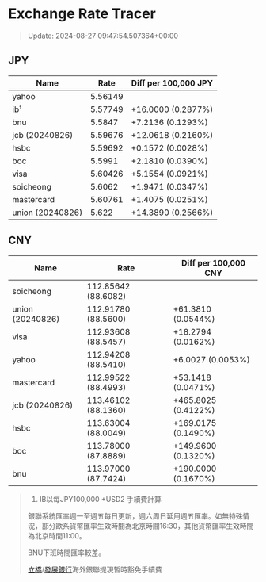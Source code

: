 # Exchange Rate Tracer

> Update: 2024-08-27 09:47:54.507364+00:00

## JPY

| Name             |    Rate | Diff per 100,000 JPY   |
|------------------|---------|------------------------|
| yahoo            | 5.56149 |                        |
| ib¹              | 5.57749 | +16.0000 (0.2877%)     |
| bnu              | 5.5847  | +7.2136 (0.1293%)      |
| jcb (20240826)   | 5.59676 | +12.0618 (0.2160%)     |
| hsbc             | 5.59692 | +0.1572 (0.0028%)      |
| boc              | 5.5991  | +2.1810 (0.0390%)      |
| visa             | 5.60426 | +5.1554 (0.0921%)      |
| soicheong        | 5.6062  | +1.9471 (0.0347%)      |
| mastercard       | 5.60761 | +1.4075 (0.0251%)      |
| union (20240826) | 5.622   | +14.3890 (0.2566%)     |

## CNY

| Name             | Rate                | Diff per 100,000 CNY   |
|------------------|---------------------|------------------------|
| soicheong        | 112.85642	(88.6082) |                        |
| union (20240826) | 112.91780	(88.5600) | +61.3810 (0.0544%)     |
| visa             | 112.93608	(88.5457) | +18.2794 (0.0162%)     |
| yahoo            | 112.94208	(88.5410) | +6.0027 (0.0053%)      |
| mastercard       | 112.99522	(88.4993) | +53.1418 (0.0471%)     |
| jcb (20240826)   | 113.46102	(88.1360) | +465.8025 (0.4122%)    |
| hsbc             | 113.63004	(88.0049) | +169.0175 (0.1490%)    |
| boc              | 113.78000	(87.8889) | +149.9600 (0.1320%)    |
| bnu              | 113.97000	(87.7424) | +190.0000 (0.1670%)    |


> 1. IB以每JPY100,000 +USD2 手續費計算
>
> 銀聯系統匯率週一至週五每日更新，週六周日延用週五匯率。如無特殊情況，部分歐系貨幣匯率生效時間為北京時間16:30，其他貨幣匯率生效時間為北京時間11:00。
>
> BNU下班時間匯率較差。
>
> [立橋](https://www.wlbank.com.mo/uploads/ueditor/file/20181211/1544536513900230.pdf)/[發展銀行](https://www.mdb.com.mo/Service_Charges_20230728.pdf)海外銀聯提現暫時豁免手續費


